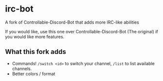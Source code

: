 # irc-bot

A fork of Controllable-Discord-Bot that adds more IRC-like abilities

If you would like, use this one over Controllable-Discord-Bot (The original) if you would like more features.

## What this fork adds

- Commands! `/switch <id>` to switch your channel, `/list` to list available channels.
- Better colors / format
